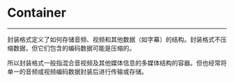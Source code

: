 # Container 

---

​		 封装格式定义了如何存储音频、视频和其他数据（如字幕）的结构。封装格式不压缩数据，但它们包含的编码数据可能是压缩的。

​		所以封装格式一般指混合音视频及其他媒体信息的多媒体结构的容器。但也经常将单一的音频或视频编码数据封装后进行传输或存储。